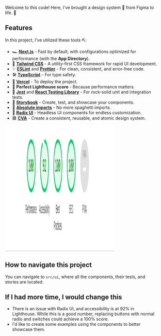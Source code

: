 Welcome to this code! Here, I've brought a design system 🎨 from Figma to life. 🧟

## Features

In this project, I've utilized these tools ⛏️:

- 🏎️ **[Next.js](https://nextjs.org/)** - Fast by default, with configurations optimized for performance (with the **App Directory**).
- 💅 **[Tailwind CSS](https://tailwindcss.com/)** - A utility-first CSS framework for rapid UI development.
- ✨ **[ESLint](https://eslint.org/)** and **[Prettier](https://prettier.io/)** - For clean, consistent, and error-free code.
- 🛠️ **[TypeScript](https://www.typescriptlang.org/)** - For type safety.
- 🚀 **[Vercel](https://vercel.com)** - To deploy the project.
- 💯 **Perfect Lighthouse score** - Because performance matters.
- 🧪 **[Jest](https://jestjs.io/)** and **[React Testing Library](https://testing-library.com/react)** - For rock-solid unit and integration tests.
- 📖 **[Storybook](https://storybook.js.org/)** - Create, test, and showcase your components.
- 🍝 **[Absolute imports](https://nextjs.org/docs/advanced-features/module-path-aliases)** - No more spaghetti imports.
- 🎨 **[Radix UI](https://www.radix-ui.com/)** - Headless UI components for endless customization.
- 🟪 **[CVA](http://cva.style/)** - Create a consistent, reusable, and atomic design system.

<img width="360px" height="410px" src="./.github/assets/perfo.png">

## How to navigate this project

You can navigate to `src/ui`, where all the components, their tests, and stories are located.

## If I had more time, I would change this

- There is an issue with Radix UI, and accessibility is at 92% in Lighthouse. While this is a good number, replacing buttons with normal radio and switches could achieve a 100% score.
- I'd like to create some examples using the components to better showcase them.
